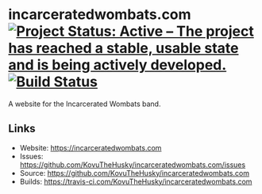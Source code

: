 # incarceratedwombats.com [![Project Status: Active – The project has reached a stable, usable state and is being actively developed.](https://www.repostatus.org/badges/latest/active.svg)](https://www.repostatus.org/#active) [![Build Status](https://travis-ci.com/KovuTheHusky/incarceratedwombats.com.svg?branch=master)](https://travis-ci.com/KovuTheHusky/incarceratedwombats.com)

A website for the Incarcerated Wombats band.

## Links

* Website: <https://incarceratedwombats.com>
* Issues: <https://github.com/KovuTheHusky/incarceratedwombats.com/issues>
* Source: <https://github.com/KovuTheHusky/incarceratedwombats.com>
* Builds: <https://travis-ci.com/KovuTheHusky/incarceratedwombats.com>
